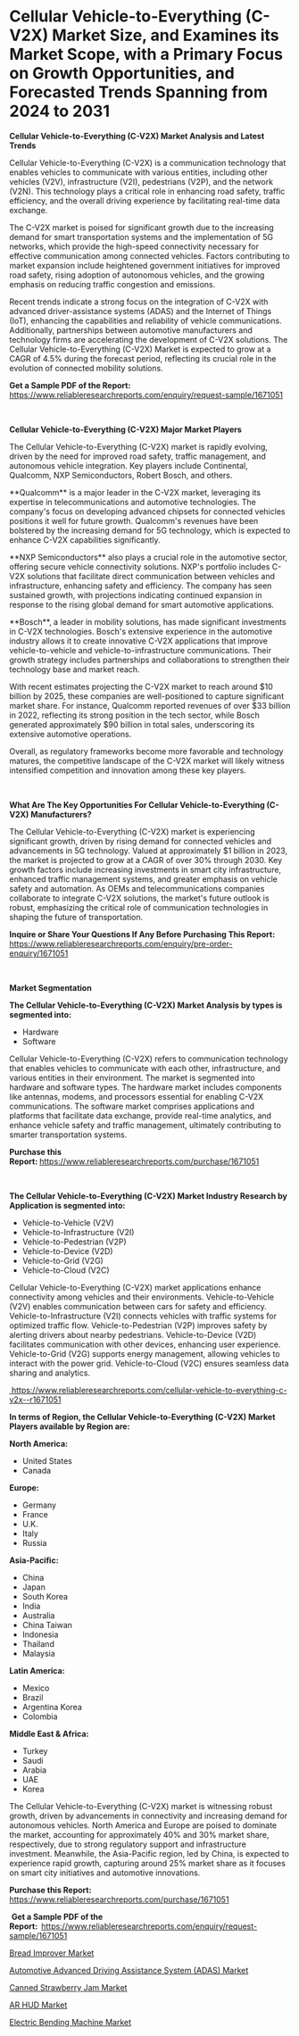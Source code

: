 <p><h1>Cellular Vehicle-to-Everything (C-V2X) Market Size, and Examines its Market Scope, with a Primary Focus on Growth Opportunities, and Forecasted Trends Spanning from 2024 to 2031</h1></p><p><strong>Cellular Vehicle-to-Everything (C-V2X) Market Analysis and Latest Trends</strong></p>
<p><p>Cellular Vehicle-to-Everything (C-V2X) is a communication technology that enables vehicles to communicate with various entities, including other vehicles (V2V), infrastructure (V2I), pedestrians (V2P), and the network (V2N). This technology plays a critical role in enhancing road safety, traffic efficiency, and the overall driving experience by facilitating real-time data exchange. </p><p>The C-V2X market is poised for significant growth due to the increasing demand for smart transportation systems and the implementation of 5G networks, which provide the high-speed connectivity necessary for effective communication among connected vehicles. Factors contributing to market expansion include heightened government initiatives for improved road safety, rising adoption of autonomous vehicles, and the growing emphasis on reducing traffic congestion and emissions. </p><p>Recent trends indicate a strong focus on the integration of C-V2X with advanced driver-assistance systems (ADAS) and the Internet of Things (IoT), enhancing the capabilities and reliability of vehicle communications. Additionally, partnerships between automotive manufacturers and technology firms are accelerating the development of C-V2X solutions. The Cellular Vehicle-to-Everything (C-V2X) Market is expected to grow at a CAGR of 4.5% during the forecast period, reflecting its crucial role in the evolution of connected mobility solutions.</p></p>
<p><strong>Get a Sample PDF of the Report:&nbsp;</strong> <a href="https://www.reliableresearchreports.com/enquiry/request-sample/1671051?utm_campaign=37&utm_medium=2&utm_source=Github&utm_content=ia&utm_term=09102024&utm_id=cellular-vehicle-to-everything-c-v2x">https://www.reliableresearchreports.com/enquiry/request-sample/1671051</a></p>
<p>&nbsp;</p>
<p><strong>Cellular Vehicle-to-Everything (C-V2X) Major Market Players</strong></p>
<p><p>The Cellular Vehicle-to-Everything (C-V2X) market is rapidly evolving, driven by the need for improved road safety, traffic management, and autonomous vehicle integration. Key players include Continental, Qualcomm, NXP Semiconductors, Robert Bosch, and others.</p><p>**Qualcomm** is a major leader in the C-V2X market, leveraging its expertise in telecommunications and automotive technologies. The company's focus on developing advanced chipsets for connected vehicles positions it well for future growth. Qualcomm's revenues have been bolstered by the increasing demand for 5G technology, which is expected to enhance C-V2X capabilities significantly.</p><p>**NXP Semiconductors** also plays a crucial role in the automotive sector, offering secure vehicle connectivity solutions. NXP's portfolio includes C-V2X solutions that facilitate direct communication between vehicles and infrastructure, enhancing safety and efficiency. The company has seen sustained growth, with projections indicating continued expansion in response to the rising global demand for smart automotive applications.</p><p>**Bosch**, a leader in mobility solutions, has made significant investments in C-V2X technologies. Bosch's extensive experience in the automotive industry allows it to create innovative C-V2X applications that improve vehicle-to-vehicle and vehicle-to-infrastructure communications. Their growth strategy includes partnerships and collaborations to strengthen their technology base and market reach.</p><p>With recent estimates projecting the C-V2X market to reach around $10 billion by 2025, these companies are well-positioned to capture significant market share. For instance, Qualcomm reported revenues of over $33 billion in 2022, reflecting its strong position in the tech sector, while Bosch generated approximately $90 billion in total sales, underscoring its extensive automotive operations.</p><p>Overall, as regulatory frameworks become more favorable and technology matures, the competitive landscape of the C-V2X market will likely witness intensified competition and innovation among these key players.</p></p>
<p>&nbsp;</p>
<p><strong>What Are The Key Opportunities For Cellular Vehicle-to-Everything (C-V2X) Manufacturers?</strong></p>
<p><p>The Cellular Vehicle-to-Everything (C-V2X) market is experiencing significant growth, driven by rising demand for connected vehicles and advancements in 5G technology. Valued at approximately $1 billion in 2023, the market is projected to grow at a CAGR of over 30% through 2030. Key growth factors include increasing investments in smart city infrastructure, enhanced traffic management systems, and greater emphasis on vehicle safety and automation. As OEMs and telecommunications companies collaborate to integrate C-V2X solutions, the market's future outlook is robust, emphasizing the critical role of communication technologies in shaping the future of transportation.</p></p>
<p><strong>Inquire or Share Your Questions If Any Before Purchasing This Report:</strong> <a href="https://www.reliableresearchreports.com/enquiry/pre-order-enquiry/1671051?utm_campaign=37&utm_medium=2&utm_source=Github&utm_content=ia&utm_term=09102024&utm_id=cellular-vehicle-to-everything-c-v2x">https://www.reliableresearchreports.com/enquiry/pre-order-enquiry/1671051</a></p>
<p>&nbsp;</p>
<p><strong>Market Segmentation</strong></p>
<p><strong>The Cellular Vehicle-to-Everything (C-V2X) Market Analysis by types is segmented into:</strong></p>
<p><ul><li>Hardware</li><li>Software</li></ul></p>
<p><p>Cellular Vehicle-to-Everything (C-V2X) refers to communication technology that enables vehicles to communicate with each other, infrastructure, and various entities in their environment. The market is segmented into hardware and software types. The hardware market includes components like antennas, modems, and processors essential for enabling C-V2X communications. The software market comprises applications and platforms that facilitate data exchange, provide real-time analytics, and enhance vehicle safety and traffic management, ultimately contributing to smarter transportation systems.</p></p>
<p><strong>Purchase this Report:&nbsp;</strong><a href="https://www.reliableresearchreports.com/purchase/1671051?utm_campaign=37&utm_medium=2&utm_source=Github&utm_content=ia&utm_term=09102024&utm_id=cellular-vehicle-to-everything-c-v2x">https://www.reliableresearchreports.com/purchase/1671051</a></p>
<p>&nbsp;</p>
<p><strong>The Cellular Vehicle-to-Everything (C-V2X) Market Industry Research by Application is segmented into:</strong></p>
<p><ul><li>Vehicle-to-Vehicle (V2V)</li><li>Vehicle-to-Infrastructure (V2I)</li><li>Vehicle-to-Pedestrian (V2P)</li><li>Vehicle-to-Device (V2D)</li><li>Vehicle-to-Grid (V2G)</li><li>Vehicle-to-Cloud (V2C)</li></ul></p>
<p><p>Cellular Vehicle-to-Everything (C-V2X) market applications enhance connectivity among vehicles and their environments. Vehicle-to-Vehicle (V2V) enables communication between cars for safety and efficiency. Vehicle-to-Infrastructure (V2I) connects vehicles with traffic systems for optimized traffic flow. Vehicle-to-Pedestrian (V2P) improves safety by alerting drivers about nearby pedestrians. Vehicle-to-Device (V2D) facilitates communication with other devices, enhancing user experience. Vehicle-to-Grid (V2G) supports energy management, allowing vehicles to interact with the power grid. Vehicle-to-Cloud (V2C) ensures seamless data sharing and analytics.</p></p>
<p><a href="https://www.reliableresearchreports.com/cellular-vehicle-to-everything-c-v2x--r1671051?utm_campaign=37&utm_medium=2&utm_source=Github&utm_content=ia&utm_term=09102024&utm_id=cellular-vehicle-to-everything-c-v2x">&nbsp;https://www.reliableresearchreports.com/cellular-vehicle-to-everything-c-v2x--r1671051</a></p>
<p><strong>In terms of Region, the Cellular Vehicle-to-Everything (C-V2X) Market Players available by Region are:</strong></p>
<p>
    <p> <strong> North America: </strong>
        <ul>
            <li>United States</li>
            <li>Canada</li>
        </ul>
        </p> 
    <p> <strong> Europe: </strong>
        <ul>
            <li>Germany</li>
            <li>France</li>
            <li>U.K.</li>
            <li>Italy</li>
            <li>Russia</li>
        </ul>
        </p> 
    <p> <strong> Asia-Pacific: </strong>
        <ul>
            <li>China</li>
            <li>Japan</li>
            <li>South Korea</li>
            <li>India</li>
            <li>Australia</li>
            <li>China Taiwan</li>
            <li>Indonesia</li>
            <li>Thailand</li>
            <li>Malaysia</li>
        </ul>
        </p> 
    <p> <strong> Latin America: </strong>
        <ul>
            <li>Mexico</li>
            <li>Brazil</li>
            <li>Argentina Korea</li>
            <li>Colombia</li>
        </ul>
        </p> 
    <p> <strong> Middle East & Africa: </strong>
        <ul>
            <li>Turkey</li>
            <li>Saudi</li>
            <li>Arabia</li>
            <li>UAE</li>
            <li>Korea</li>
        </ul>
    </p>
    </p>
<p><p>The Cellular Vehicle-to-Everything (C-V2X) market is witnessing robust growth, driven by advancements in connectivity and increasing demand for autonomous vehicles. North America and Europe are poised to dominate the market, accounting for approximately 40% and 30% market share, respectively, due to strong regulatory support and infrastructure investment. Meanwhile, the Asia-Pacific region, led by China, is expected to experience rapid growth, capturing around 25% market share as it focuses on smart city initiatives and automotive innovations.</p></p>
<p><strong>Purchase this Report: </strong><a href="https://www.reliableresearchreports.com/purchase/1671051?utm_campaign=37&utm_medium=2&utm_source=Github&utm_content=ia&utm_term=09102024&utm_id=cellular-vehicle-to-everything-c-v2x">https://www.reliableresearchreports.com/purchase/1671051</a></p>
<p>&nbsp;<strong>Get a Sample PDF of the Report:&nbsp;&nbsp;</strong><a href="https://www.reliableresearchreports.com/enquiry/request-sample/1671051?utm_campaign=37&utm_medium=2&utm_source=Github&utm_content=ia&utm_term=09102024&utm_id=cellular-vehicle-to-everything-c-v2x">https://www.reliableresearchreports.com/enquiry/request-sample/1671051</a></p>
<p><strong></strong></p>
<p><p><a href="https://issuu.com/reportprime-2/docs/bread-improver-market-size-2030.ppt_65be1854e9f68e?utm_campaign=37&utm_medium=2&utm_source=Github&utm_content=ia&utm_term=09102024&utm_id=cellular-vehicle-to-everything-c-v2x">Bread Improver Market</a></p><p><a href="https://github.com/jennyt6m/Market-Research-Report-List-1/blob/main/automotive-advanced-driving-assistance-system-adas-market.md?utm_campaign=37&utm_medium=2&utm_source=Github&utm_content=ia&utm_term=09102024&utm_id=cellular-vehicle-to-everything-c-v2x">Automotive Advanced Driving Assistance System (ADAS) Market</a></p><p><a href="https://issuu.com/reportprime-2/docs/canned-strawberry-jam-market-size-2_e6b76dbb198ac9?utm_campaign=37&utm_medium=2&utm_source=Github&utm_content=ia&utm_term=09102024&utm_id=cellular-vehicle-to-everything-c-v2x">Canned Strawberry Jam Market</a></p><p><a href="https://github.com/MegiMusaj575/Market-Research-Report-List-1/blob/main/ar-hud-market.md?utm_campaign=37&utm_medium=2&utm_source=Github&utm_content=ia&utm_term=09102024&utm_id=cellular-vehicle-to-everything-c-v2x">AR HUD Market</a></p><p><a href="https://www.linkedin.com/pulse/booming-electric-bending-machine-market-sector-analysis-growth-xup2f?utm_campaign=37&utm_medium=2&utm_source=Github&utm_content=ia&utm_term=09102024&utm_id=cellular-vehicle-to-everything-c-v2x">Electric Bending Machine Market</a></p></p>